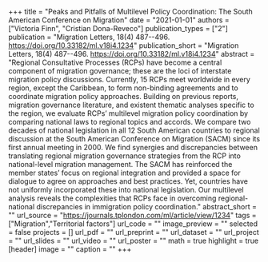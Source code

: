 +++
title = "Peaks and Pitfalls of Multilevel Policy Coordination: The South American Conference on Migration"
date = "2021-01-01"
authors = ["Victoria Finn", "Cristian Dona-Reveco"]
publication_types = ["2"]
publication = "Migration Letters, 18(4) 487--496. https://doi.org/10.33182/ml.v18i4.1234"
publication_short = "Migration Letters, 18(4) 487--496. https://doi.org/10.33182/ml.v18i4.1234"
abstract = "Regional Consultative Processes (RCPs) have become a central component of migration governance; these are the loci of interstate migration policy discussions. Currently, 15 RCPs meet worldwide in every region, except the Caribbean, to form non-binding agreements and to coordinate migration policy approaches. Building on previous reports, migration governance literature, and existent thematic analyses specific to the region, we evaluate RCPs’ multilevel migration policy coordination by comparing national laws to regional topics and accords. We compare two decades of national legislation in all 12 South American countries to regional discussion at the South American Conference on Migration (SACM) since its first annual meeting in 2000. We find synergies and discrepancies between translating regional migration governance strategies from the RCP into national-level migration management. The SACM has reinforced the member states’ focus on regional integration and provided a space for dialogue to agree on approaches and best practices. Yet, countries have not uniformly incorporated these into national legislation. Our multilevel analysis reveals the complexities that RCPs face in overcoming regional-national discrepancies in immigration policy coordination."
abstract_short = ""
url_source = "https://journals.tplondon.com/ml/article/view/1234"
tags = ["Migration","Territorial factors"]
url_code = ""
image_preview = ""
selected = false
projects = []
url_pdf = ""
url_preprint = ""
url_dataset = ""
url_project = ""
url_slides = ""
url_video = ""
url_poster = ""
math = true
highlight = true
[header]
image = ""
caption = ""
+++
